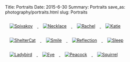 Title: Portraits
Date: 2015-6-30
Summary: Portraits
save_as: photography/portraits.html
slug: Portraits

<a href="../images/portfolio/Portraits/01_Spivakov.jpg" class="swipebox" title="Spivakov">
	<img src="../images/portfolio/Portraits/thumb_01_Spivakov.jpg" alt="Spivakov" style="padding: 15px;"/>
</a>

<a href="../images/portfolio/Portraits/02_Necklace.jpg" class="swipebox" title="Necklace">
	<img src="../images/portfolio/Portraits/thumb_02_Necklace.jpg" alt="Necklace" style="padding: 15px;"/>
</a>

<a href="../images/portfolio/Portraits/03_Rachel.jpg" class="swipebox" title="Rachel">
	<img src="../images/portfolio/Portraits/thumb_03_Rachel.jpg" alt="Rachel" style="padding: 15px;"/>
</a>

<a href="../images/portfolio/Portraits/04_Katie.jpg" class="swipebox" title="Katie">
	<img src="../images/portfolio/Portraits/thumb_04_Katie.jpg" alt="Katie" style="padding: 15px;"/>
</a>

<a href="../images/portfolio/Portraits/05_ShelterCat.jpg" class="swipebox" title="ShelterCat">
	<img src="../images/portfolio/Portraits/thumb_05_ShelterCat.jpg" alt="ShelterCat" style="padding: 15px;"/>
</a>

<a href="../images/portfolio/Portraits/06_Smile.jpg" class="swipebox" title="Smile">
	<img src="../images/portfolio/Portraits/thumb_06_Smile.jpg" alt="Smile" style="padding: 15px;"/>
</a>

<a href="../images/portfolio/Portraits/07_Reflection.jpg" class="swipebox" title="Reflection">
	<img src="../images/portfolio/Portraits/thumb_07_Reflection.jpg" alt="Reflection" style="padding: 15px;"/>
</a>

<a href="../images/portfolio/Portraits/08_Sleep.jpg" class="swipebox" title="Sleep">
	<img src="../images/portfolio/Portraits/thumb_08_Sleep.jpg" alt="Sleep" style="padding: 15px;"/>
</a>

<a href="../images/portfolio/Portraits/09_Ladybird.jpg" class="swipebox" title="Ladybird">
	<img src="../images/portfolio/Portraits/thumb_09_Ladybird.jpg" alt="Ladybird" style="padding: 15px;"/>
</a>

<a href="../images/portfolio/Portraits/10_Eye.jpg" class="swipebox" title="Eye">
	<img src="../images/portfolio/Portraits/thumb_10_Eye.jpg" alt="Eye" style="padding: 15px;"/>
</a>

<a href="../images/portfolio/Portraits/11_Peacock.jpg" class="swipebox" title="Peacock">
	<img src="../images/portfolio/Portraits/thumb_11_Peacock.jpg" alt="Peacock" style="padding: 15px;"/>
</a>

<a href="../images/portfolio/Portraits/12_Squirrel.jpg" class="swipebox" title="Squirrel">
	<img src="../images/portfolio/Portraits/thumb_12_Squirrel.jpg" alt="Squirrel" style="padding: 15px;"/>
</a>



<script type="text/javascript">
	;( function( $ ) {
	$( ".swipebox" ).swipebox();
	} )( jQuery );
</script>


